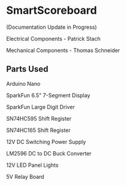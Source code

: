 # SmartScoreboard

(Documentation Update in Progress)

Electrical Components - Patrick Stach

Mechanical Components - Thomas Schneider

## Parts Used
Arduino Nano

SparkFun 6.5" 7-Segment Display

SparkFun Large Digit Driver

SN74HC595 Shift Register

SN74HC165 Shift Register

12V DC Switching Power Supply

LM2596 DC to DC Buck Converter 

12V LED Panel Lights

5V Relay Board


